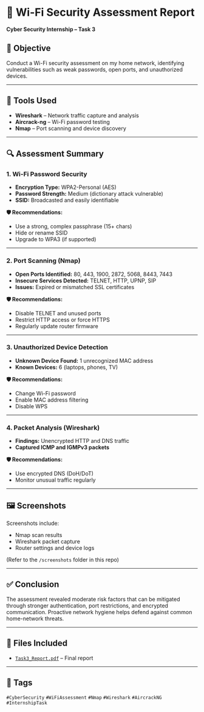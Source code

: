 
# 🔐 Wi-Fi Security Assessment Report

**Cyber Security Internship – Task 3**

## 📝 Objective
Conduct a Wi-Fi security assessment on my home network, identifying vulnerabilities such as weak passwords, open ports, and unauthorized devices.

---

## 🧰 Tools Used
- **Wireshark** – Network traffic capture and analysis
- **Aircrack-ng** – Wi-Fi password testing
- **Nmap** – Port scanning and device discovery

---

## 🔍 Assessment Summary

### 1. **Wi-Fi Password Security**
- **Encryption Type:** WPA2-Personal (AES)
- **Password Strength:** Medium (dictionary attack vulnerable)
- **SSID:** Broadcasted and easily identifiable

**🛡️ Recommendations:**
- Use a strong, complex passphrase (15+ chars)
- Hide or rename SSID
- Upgrade to WPA3 (if supported)

---

### 2. **Port Scanning (Nmap)**
- **Open Ports Identified:** 80, 443, 1900, 2872, 5068, 8443, 7443
- **Insecure Services Detected:** TELNET, HTTP, UPNP, SIP
- **Issues:** Expired or mismatched SSL certificates

**🛡️ Recommendations:**
- Disable TELNET and unused ports
- Restrict HTTP access or force HTTPS
- Regularly update router firmware

---

### 3. **Unauthorized Device Detection**
- **Unknown Device Found:** 1 unrecognized MAC address
- **Known Devices:** 6 (laptops, phones, TV)

**🛡️ Recommendations:**
- Change Wi-Fi password
- Enable MAC address filtering
- Disable WPS

---

### 4. **Packet Analysis (Wireshark)**
- **Findings:** Unencrypted HTTP and DNS traffic
- **Captured ICMP and IGMPv3 packets**

**🛡️ Recommendations:**
- Use encrypted DNS (DoH/DoT)
- Monitor unusual traffic regularly

---

## 🖼️ Screenshots
Screenshots include:
- Nmap scan results
- Wireshark packet capture
- Router settings and device logs

(Refer to the `/screenshots` folder in this repo)

---

## ✅ Conclusion
The assessment revealed moderate risk factors that can be mitigated through stronger authentication, port restrictions, and encrypted communication. Proactive network hygiene helps defend against common home-network threats.

---

## 📁 Files Included
- [`Task3_Report.pdf`](./Task3_Report.pdf) – Final report

---

## 📌 Tags
`#CyberSecurity` `#WiFiAssessment` `#Nmap` `#Wireshark` `#AircrackNG` `#InternshipTask`
